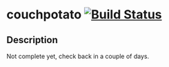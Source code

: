 # couchpotato [![Build Status](https://secure.travis-ci.org/agh-cookbooks/couchpotato.png?branch=master)](http://travis-ci.org/agh-cookbooks/couchpotato)

## Description

Not complete yet, check back in a couple of days.
